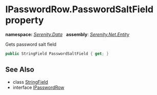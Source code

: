 # IPasswordRow.PasswordSaltField property
**namespace:** *[Serenity.Data](../../README.md#serenity.data-namespace)*   **assembly**: *[Serenity.Net.Entity](../../README.md)*

Gets password salt field

```csharp
public StringField PasswordSaltField { get; }
```

## See Also

* class [StringField](../StringField.md)
* interface [IPasswordRow](../IPasswordRow.md)